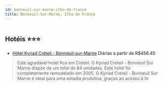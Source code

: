 ```yaml
---
id: bonneuil-sur-marne-ilha-de-franca
title: Bonneuil-Sur-Marne, Ilha de França
---
```


<center><img src="http://photos.hotelbeds.com/giata/33/332199/332199a_hb_a_001.jpg" alt="" /></center>


## Hotéis ⭐️⭐️⭐️

-    [Hôtel Kyriad Créteil - Bonneuil-sur-Marne](https://www.hurb.com/aud/https://www.hurb.com/hoteis/bonneuil-sur-marne/hotel-kyriad-creteil-bonneuil-sur-marne-JNP-JP755685?cmp=18055) Diárias a partir de R$456.45
   > Este agradável hotel fica em Creteil. O Kyriad Creteil - Bonneuil Sur Marne dispõe de um total de 84 unidades. Este hotel foi completamente remodelado em 2005. O Kyriad Creteil - Bonneuil Sur Marne é ideal para uma estadia produtiva, graças ao acesso à In
